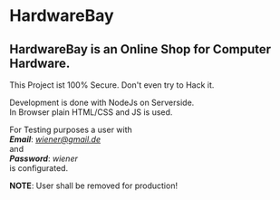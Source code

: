 # HardwareBay
## HardwareBay is an Online Shop for Computer Hardware. 


This Project ist 100% Secure. Don't even try to Hack it.  

Development is done with NodeJs on Serverside.  
In Browser plain HTML/CSS and JS is used.  

For Testing purposes a user with  
    __*Email*__: *wiener@gmail.de*  
    and   
    __*Password*__: *wiener*  
is configurated.  

**NOTE**: User shall be removed for production!  


